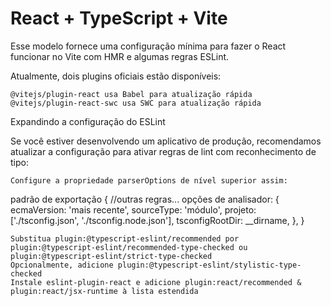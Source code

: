 # React + TypeScript + Vite

Esse modelo fornece uma configuração mínima para fazer o React funcionar no Vite com HMR e algumas regras ESLint.

Atualmente, dois plugins oficiais estão disponíveis:

    @vitejs/plugin-react usa Babel para atualização rápida
    @vitejs/plugin-react-swc usa SWC para atualização rápida

Expandindo a configuração do ESLint

Se você estiver desenvolvendo um aplicativo de produção, recomendamos atualizar a configuração para ativar regras de lint com reconhecimento de tipo:

    Configure a propriedade parserOptions de nível superior assim:

padrão de exportação {
  //outras regras...
  opções de analisador: {
    ecmaVersion: 'mais recente',
    sourceType: 'módulo',
    projeto: ['./tsconfig.json', './tsconfig.node.json'],
    tsconfigRootDir: __dirname,
  },
}

    Substitua plugin:@typescript-eslint/recommended por plugin:@typescript-eslint/recommended-type-checked ou plugin:@typescript-eslint/strict-type-checked
    Opcionalmente, adicione plugin:@typescript-eslint/stylistic-type-checked
    Instale eslint-plugin-react e adicione plugin:react/recommended & plugin:react/jsx-runtime à lista estendida
